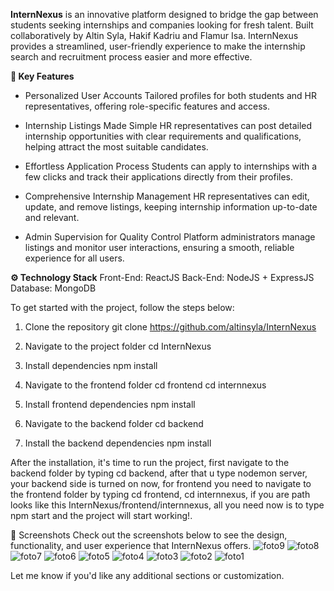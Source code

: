 **InternNexus** is an innovative platform designed to bridge the gap between students seeking internships and companies looking for fresh talent. Built collaboratively by Altin Syla,  Hakif Kadriu and Flamur Isa. InternNexus provides a streamlined, user-friendly experience to make the internship search and recruitment process easier and more effective.

**🔑 Key Features**
- Personalized User Accounts
Tailored profiles for both students and HR representatives, offering role-specific features and access.

- Internship Listings Made Simple
HR representatives can post detailed internship opportunities with clear requirements and qualifications, helping attract the most suitable candidates.

- Effortless Application Process
Students can apply to internships with a few clicks and track their applications directly from their profiles.

- Comprehensive Internship Management
HR representatives can edit, update, and remove listings, keeping internship information up-to-date and relevant.

- Admin Supervision for Quality Control
Platform administrators manage listings and monitor user interactions, ensuring a smooth, reliable experience for all users.

**⚙️ Technology Stack**
Front-End: ReactJS
Back-End: NodeJS + ExpressJS
Database: MongoDB

To get started with the project, follow the steps below:

1. Clone the repository
   git clone https://github.com/altinsyla/InternNexus

2. Navigate to the project folder
   cd InternNexus

3. Install dependencies
   npm install

4. Navigate to the frontend folder
   cd frontend
   cd internnexus

5. Install frontend dependencies
   npm install

6. Navigate to the backend folder
   cd backend

7. Install the backend dependencies
   npm install

After the installation, it's time to run the project, first navigate to the backend folder by typing cd backend, after that u type nodemon server, your backend side is turned on now, for frontend you need to navigate to the frontend folder by typing cd frontend, cd internnexus, if you are path looks like this InternNexus/frontend/internnexus, all you need now is to type npm start and the project will start working!.

📸 Screenshots
Check out the screenshots below to see the design, functionality, and user experience that InternNexus offers.
![foto9](https://github.com/user-attachments/assets/6e797674-6c13-4399-b988-9da2d7e98d7f)
![foto8](https://github.com/user-attachments/assets/b91dfc60-2ad5-43c9-8fbd-cd321a9c80b3)
![foto7](https://github.com/user-attachments/assets/8b1d0bf9-c95c-4cd4-84d2-ab1af1c51396)
![foto6](https://github.com/user-attachments/assets/f1b040f0-5768-4a63-a786-3e34e99d6633)
![foto5](https://github.com/user-attachments/assets/ed2a898d-14c7-4532-96d7-46c52e6d8dd3)
![foto4](https://github.com/user-attachments/assets/ec976a32-c4bf-402e-bf70-542b8746404f)
![foto3](https://github.com/user-attachments/assets/d0d612ce-f198-44ee-a9c3-282ca79e29f3)
![foto2](https://github.com/user-attachments/assets/97e84642-0d03-42aa-b708-d87bd39eea73)
![foto1](https://github.com/user-attachments/assets/3d2350c8-3273-4f2f-9eb5-55f1162b0d79)

Let me know if you'd like any additional sections or customization.
